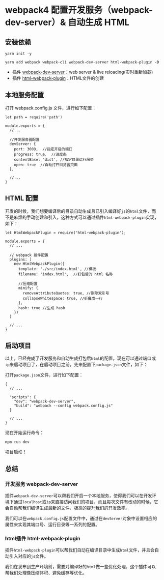 # webpack4 配置开发服务（webpack-dev-server）& 自动生成 HTML

## 安装依赖

```
yarn init -y

yarn add webpack webpack-cli webpack-dev-server html-webpack-plugin -D
```

- 插件 [webpack-dev-server](https://webpack.docschina.org/guides/development/#%E4%BD%BF%E7%94%A8-webpack-dev-server)：web server & live reloading(实时重新加载) 
- 插件 [html-webpack-plugin](https://github.com/jantimon/html-webpack-plugin#configuration)：HTML文件的创建

## 本地服务配置

打开 webpack.config.js 文件，进行如下配置：

```
let path = require('path')

module.exports = {
  //...

  //开发服务器配置
  devServer: {
    port: 3000,  //指定开启的端口
    progress: true,  //进度条
    contentBase: 'dist', //指定目录运行服务
    open: true  //自动打开浏览器页面
  },

  //...
}

```
## HTML 配置

开发的时候，我们想要编译后的目录自动生成且已引入编译好`js`的`html`文件，而不是麻烦的手动创建和引入，这种方式可以通过插件`html-webpack-plugin`实现，如下：

```
let HtmlWebpackPlugin = require('html-webpack-plugin');

module.exports = {
  // ...

  // webpack 插件配置
  plugins: [
    new HtmlWebpackPlugin({
      template: './src/index.html', //模板
      filename: 'index.html',  //打包后的 html 名称

      //压缩配置
      minify: {
        removeAttributeQuotes: true, //删除双引号
        collapseWhitespace: true, //折叠成一行
      },
      hash: true //生成 hash
    })
  ]

  // ...
}
```

## 启动项目

以上，已经完成了开发服务和自动生成打包后`html`的配置，现在可以通过端口或`ip`来启动项目了，在启动项目之前，先来配置下`package.json`文件，如下：

打开`package.json`文件，进行如下配置：

```
{
  // ...

  "scripts": {
    "dev": "webpack-dev-server",
    "build": "webpack --config webpack.config.js"
  }

  // ...
}

```

现在开始运行命令：

```npm run dev```

项目启动！

## 总结

### 开发服务 webpack-dev-server

插件`webpack-dev-server`可以帮我们开启一个本地服务，使得我们可以在开发环境下通过`localhost`或`ip`来直接访问我们的项目，而且每次文件有改动的时候，它会自动帮我们编译生成最新的文件，极高的提升我们的开发效率。

我们可以在`webpack.config.js`配置文件中，通过在`devServer`对象中设置相应的属性来实现其端口号、运行目录等一系列的配置。

### html插件 html-webpack-plugin

插件`html-webpack-plugin`可以帮我们自动在编译目录中生成`html`文件，并且会自动引入对应的`js`文件。

我们在发布到生产环境前，需要对编译好的`html`做一些优化处理，这个插件可以帮我们处理像压缩体积、避免缓存等优化。
